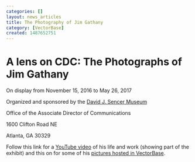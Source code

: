 ```yaml
---
categories: []
layout: news_articles
title: The Photography of Jim Gathany
category: [VectorBase]
created: 1487652751
---
```

<h1>A lens on CDC: The Photographs of Jim Gathany</h1>

<p>On display from November 15, 2016 to May 26, 2017</p>

<p>Organized and sponsored by the <a href="https://www.cdc.gov/museum/">David J. Sencer Museum</a></p>
<p>Office of the Associate Director of Communications</p>
<p>1600 Clifton Road NE</p>
<p>Atlanta, GA 30329</p>

<p>Follow this link for a <a href="https://youtu.be/uIZtCWkJigU">YouTube video</a> of his life and work (showing part of the exhibit) and this on for some of his <a href="https://www.vectorbase.org/image-gallery">pictures hosted in VectorBase</a>.</p>








